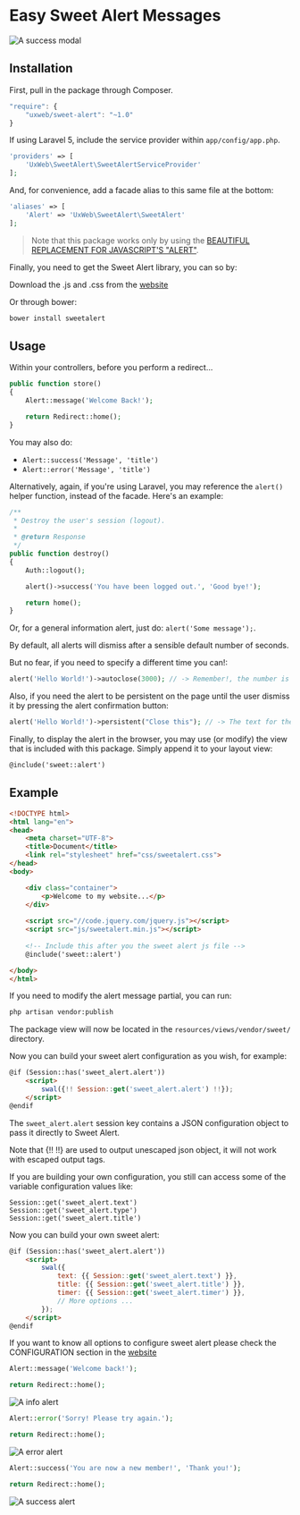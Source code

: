# Easy Sweet Alert Messages

![A success modal](https://www.dropbox.com/s/o6rlzkgghjfbr04/sweet-alert-laravel-success.png?dl=0)

## Installation

First, pull in the package through Composer.

```javascript
"require": {
    "uxweb/sweet-alert": "~1.0"
}
```

If using Laravel 5, include the service provider within `app/config/app.php`.

```php
'providers' => [
    'UxWeb\SweetAlert\SweetAlertServiceProvider'
];
```

And, for convenience, add a facade alias to this same file at the bottom:

```php
'aliases' => [
    'Alert' => 'UxWeb\SweetAlert\SweetAlert'
];
```

> Note that this package works only by using the [BEAUTIFUL REPLACEMENT FOR JAVASCRIPT'S "ALERT"](http://t4t5.github.io/sweetalert/).

Finally, you need to get the Sweet Alert library, you can so by:

Download the .js and .css from the [website](http://t4t5.github.io/sweetalert/)

Or through bower:

```bash
bower install sweetalert
```
    
## Usage

Within your controllers, before you perform a redirect...

```php
public function store()
{
    Alert::message('Welcome Back!');

    return Redirect::home();
}
```

You may also do:

- `Alert::success('Message', 'title')`
- `Alert::error('Message', 'title')`

Alternatively, again, if you're using Laravel, you may reference the `alert()` helper function, instead of the facade. Here's an example:

```php
/**
 * Destroy the user's session (logout).
 *
 * @return Response
 */
public function destroy()
{
    Auth::logout();

    alert()->success('You have been logged out.', 'Good bye!');

    return home();
}
```

Or, for a general information alert, just do: `alert('Some message');`.

By default, all alerts will dismiss after a sensible default number of seconds.

But no fear, if you need to specify a different time you can!:

```php
alert('Hello World!')->autoclose(3000); // -> Remember!, the number is set in milliseconds
```

Also, if you need the alert to be persistent on the page until the user dismiss it by pressing the alert confirmation button:

```php
alert('Hello World!')->persistent("Close this"); // -> The text for the button
```

Finally, to display the alert in the browser, you may use (or modify) the view that is included with this package. Simply append it to your layout view:

```html
@include('sweet::alert')
```

## Example

```html
<!DOCTYPE html>
<html lang="en">
<head>
    <meta charset="UTF-8">
    <title>Document</title>
    <link rel="stylesheet" href="css/sweetalert.css">
</head>
<body>

    <div class="container">
        <p>Welcome to my website...</p>
    </div>
    
    <script src="//code.jquery.com/jquery.js"></script>
    <script src="js/sweetalert.min.js"></script>
    
    <!-- Include this after you the sweet alert js file -->
    @include('sweet::alert')

</body>
</html>
```

If you need to modify the alert message partial, you can run:

```bash
php artisan vendor:publish
```

The package view will now be located in the `resources/views/vendor/sweet/` directory.

Now you can build your sweet alert configuration as you wish, for example:

```html
@if (Session::has('sweet_alert.alert'))
    <script>
        swal({!! Session::get('sweet_alert.alert') !!});
    </script>
@endif
```

The `sweet_alert.alert` session key contains a JSON configuration object to pass it directly to Sweet Alert.

Note that {!! !!} are used to output unescaped json object, it will not work with escaped output tags.

If you are building your own configuration, you still can access some of the variable configuration values like:

    Session::get('sweet_alert.text')
    Session::get('sweet_alert.type')
    Session::get('sweet_alert.title')

Now you can build your own sweet alert:

```html
@if (Session::has('sweet_alert.alert'))
    <script>
        swal({
            text: {{ Session::get('sweet_alert.text') }},
            title: {{ Session::get('sweet_alert.title') }},
            timer: {{ Session::get('sweet_alert.timer') }},
            // More options ...
        });
    </script>
@endif
```

If you want to know all options to configure sweet alert please check the CONFIGURATION section in the [website](http://t4t5.github.io/sweetalert/)

```php
Alert::message('Welcome back!');

return Redirect::home();
```
![A info alert](https://www.dropbox.com/s/hnyi2phdkq0m3sq/sweet-alert-laravel-info.png?dl=0)


```php
Alert::error('Sorry! Please try again.');

return Redirect::home();
```
![A error alert](https://www.dropbox.com/s/ov268sp2kquc1iw/sweet-alert-laravel-error.png?dl=0)


```php
Alert::success('You are now a new member!', 'Thank you!');

return Redirect::home();
```
![A success alert](https://www.dropbox.com/s/o6rlzkgghjfbr04/sweet-alert-laravel-success.png?dl=0)
